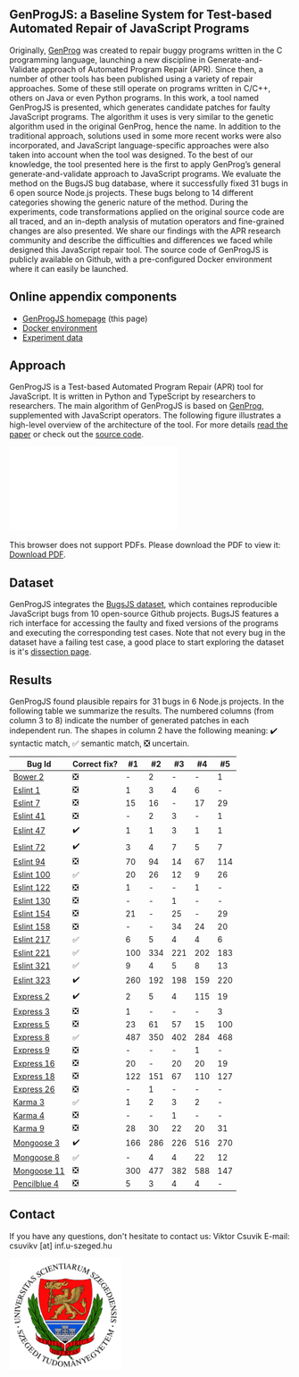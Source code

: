 ## GenProgJS: a Baseline System for Test-based Automated Repair of JavaScript Programs 
Originally, [GenProg](https://squareslab.github.io/genprog-code) was created to repair buggy programs written in the C programming language, launching a new discipline in Generate-and-Validate approach of Automated Program Repair (APR). Since then, a number of other tools has been published using a variety of repair approaches. Some of these still operate on programs written in C/C++, others on Java or even Python programs. In this work, a tool named GenProgJS is presented, which generates candidate patches for faulty JavaScript programs. The algorithm it uses is very similar to the genetic algorithm used in the original GenProg, hence the name. In addition to the traditional approach, solutions used in some more recent works were also incorporated, and JavaScript language-specific approaches were also taken into account when the tool was designed. To the best of our knowledge, the tool presented here is the first to apply GenProg’s general  generate-and-validate approach to JavaScript programs. We evaluate the method on the BugsJS bug database, where it successfully fixed 31 bugs in 6 open source Node.js projects. These bugs belong to 14 different categories showing the generic nature of the method. During the experiments, code transformations applied on the original source code are all traced, and an in-depth analysis of mutation operators and fine-grained changes are also presented. We share our findings with the APR research community and describe the difficulties and differences we faced while designed this JavaScript repair tool. The source code of GenProgJS is publicly available on Github, with a pre-configured Docker environment where it can easily be launched.


## Online appendix components
 - [GenProgJS homepage](https://genprogjs.github.io/GenProgJS/) (this page)
 - [Docker environment](https://genprogjs.github.io/GenProgJS-Docker/)
 - [Experiment data](https://genprogjs.github.io/experiments/)


## Approach
GenProgJS is a Test-based Automated Program Repair (APR) tool for JavaScript. It is written in Python and TypeScript by researchers to researchers. The main algorithm of GenProgJS is based on [GenProg](https://squareslab.github.io/genprog-code/), supplemented with JavaScript operators. The following figure illustrates a high-level overview of the architecture of the tool. For more details [read the paper](https://github.com/GenProgJS/GenProgJS/blob/master/paper.pdf) or check out the [source code](https://github.com/GenProgJS/GenProgJS).

<object data="./fig/architecture.pdf" type="application/pdf" width="700px" height="400px">
    <embed src="./architecture.pdf">
        <p>This browser does not support PDFs. Please download the PDF to view it: <a href="./fig/architecture.pdf">Download PDF</a>.</p>
    </embed>
</object>


## Dataset
GenProgJS integrates the [BugsJS dataset](https://bugsjs.github.io), which containes reproducible JavaScript bugs from 10 open-source Github projects. BugsJS features a rich interface for accessing the faulty and fixed versions of the programs and executing the corresponding test cases. Note that not every bug in the dataset have a failing test case, a good place to start exploring the dataset is it's [dissection page](https://bugsjs.github.io/dissection/#!/).


## Results
GenProgJS found plausible repairs for 31 bugs in 6 Node.js projects. In the following table we summarize the results. The numbered columns (from column 3 to 8) indicate the number of generated patches in each independent run. The shapes in column 2 have the following meaning: :heavy_check_mark: syntactic match, :white_check_mark: semantic match, :negative_squared_cross_mark: uncertain.

| Bug Id | Correct fix? | #1 | #2 | #3 | #4 | #5 |
|---|---|---|---|---|---|---|
| [Bower 2](https://bugsjs.github.io/dissection/#!/bug/Bower/2) | :negative_squared_cross_mark: | - | 2 | - | - | 1 |
| [Eslint 1](https://bugsjs.github.io/dissection/#!/bug/Eslint/1) | :negative_squared_cross_mark: | 1 | 3 | 4 | 6 | - |
| [Eslint 7](https://bugsjs.github.io/dissection/#!/bug/Eslint/7) | :negative_squared_cross_mark: | 15 | 16 | - | 17 | 29 |
| [Eslint 41](https://bugsjs.github.io/dissection/#!/bug/Eslint/41) | :negative_squared_cross_mark: | - | 2 | 3 | - | 1 |
| [Eslint 47](https://bugsjs.github.io/dissection/#!/bug/Eslint/47) | :heavy_check_mark: | 1 | 1 | 3 | 1 | 1 |
| [Eslint 72](https://bugsjs.github.io/dissection/#!/bug/Eslint/72) | :heavy_check_mark: | 3 | 4 | 7 | 5 | 7 |
| [Eslint 94](https://bugsjs.github.io/dissection/#!/bug/Eslint/94) | :negative_squared_cross_mark: | 70 | 94 | 14 | 67 | 114 |
| [Eslint 100](https://bugsjs.github.io/dissection/#!/bug/Eslint/100) | :white_check_mark: | 20 | 26 | 12 | 9 | 26 |
| [Eslint 122](https://bugsjs.github.io/dissection/#!/bug/Eslint/122) | :negative_squared_cross_mark: | 1 | - | - | 1 | - |
| [Eslint 130](https://bugsjs.github.io/dissection/#!/bug/Eslint/130) | :negative_squared_cross_mark: | - | - | 1 | - | - |
| [Eslint 154](https://bugsjs.github.io/dissection/#!/bug/Eslint/154) | :negative_squared_cross_mark: | 21 | - | 25 | - | 29 |
| [Eslint 158](https://bugsjs.github.io/dissection/#!/bug/Eslint/158) | :negative_squared_cross_mark: | - | - | 34 | 24 | 20 |
| [Eslint 217](https://bugsjs.github.io/dissection/#!/bug/Eslint/217) | :white_check_mark: | 6 | 5 | 4 | 4 | 6 |
| [Eslint 221](https://bugsjs.github.io/dissection/#!/bug/Eslint/221) | :white_check_mark: | 100 | 334 | 221 | 202 | 183 |
| [Eslint 321](https://bugsjs.github.io/dissection/#!/bug/Eslint/321) | :white_check_mark: | 9 | 4 | 5 | 8 | 13 |
| [Eslint 323](https://bugsjs.github.io/dissection/#!/bug/Eslint/323) | :heavy_check_mark: | 260 | 192 | 198 | 159 | 220 |
| [Express 2](https://bugsjs.github.io/dissection/#!/bug/Express/2) | :heavy_check_mark: | 2 | 5 | 4 | 115 | 19 |
| [Express 3](https://bugsjs.github.io/dissection/#!/bug/Express/3) | :negative_squared_cross_mark: | 1 | - | - | - | 3 |
| [Express 5](https://bugsjs.github.io/dissection/#!/bug/Express/5) | :negative_squared_cross_mark: | 23 | 61 | 57 | 15 | 100 |
| [Express 8](https://bugsjs.github.io/dissection/#!/bug/Express/8) | :white_check_mark: | 487 | 350 | 402 | 284 | 468 |
| [Express 9](https://bugsjs.github.io/dissection/#!/bug/Express/9) | :negative_squared_cross_mark: | - | - | - | 1 | - |
| [Express 16](https://bugsjs.github.io/dissection/#!/bug/Express/16) | :negative_squared_cross_mark: | 20 | - | 20 | 20 | 19 |
| [Express 18](https://bugsjs.github.io/dissection/#!/bug/Express/18) | :negative_squared_cross_mark: | 122 | 151 | 67 | 110 | 127 |
| [Express 26](https://bugsjs.github.io/dissection/#!/bug/Express/26) | :negative_squared_cross_mark: | - | 1 | - | - | - |
| [Karma 3](https://bugsjs.github.io/dissection/#!/bug/Karma/3) | :white_check_mark: | 1 | 2 | 3 | 2 | - |
| [Karma 4](https://bugsjs.github.io/dissection/#!/bug/Karma/4) | :negative_squared_cross_mark: | - | - | 1 | - | - |
| [Karma 9](https://bugsjs.github.io/dissection/#!/bug/Karma/9) | :negative_squared_cross_mark: | 28 | 30 | 22 | 20 | 31 |
| [Mongoose 3](https://bugsjs.github.io/dissection/#!/bug/Mongoose/3) | :heavy_check_mark: | 166 | 286 | 226 | 516 | 270 |
| [Mongoose 8](https://bugsjs.github.io/dissection/#!/bug/Mongoose/8) | :white_check_mark: | - | 4 | 4 | 22 | 12 |
| [Mongoose 11](https://bugsjs.github.io/dissection/#!/bug/Mongoose/11) | :negative_squared_cross_mark: | 300 | 477 | 382 | 588 | 147 |
| [Pencilblue 4](https://bugsjs.github.io/dissection/#!/bug/Pencilblue/4) | :negative_squared_cross_mark: | 5 | 3 | 4 | 4 | - |


## Contact
If you have any questions, don't hesitate to contact us:
Viktor Csuvik
E-mail: csuvikv [at] inf.u-szeged.hu

<img src="./fig/szte-logo.png" width="200" height="200">
